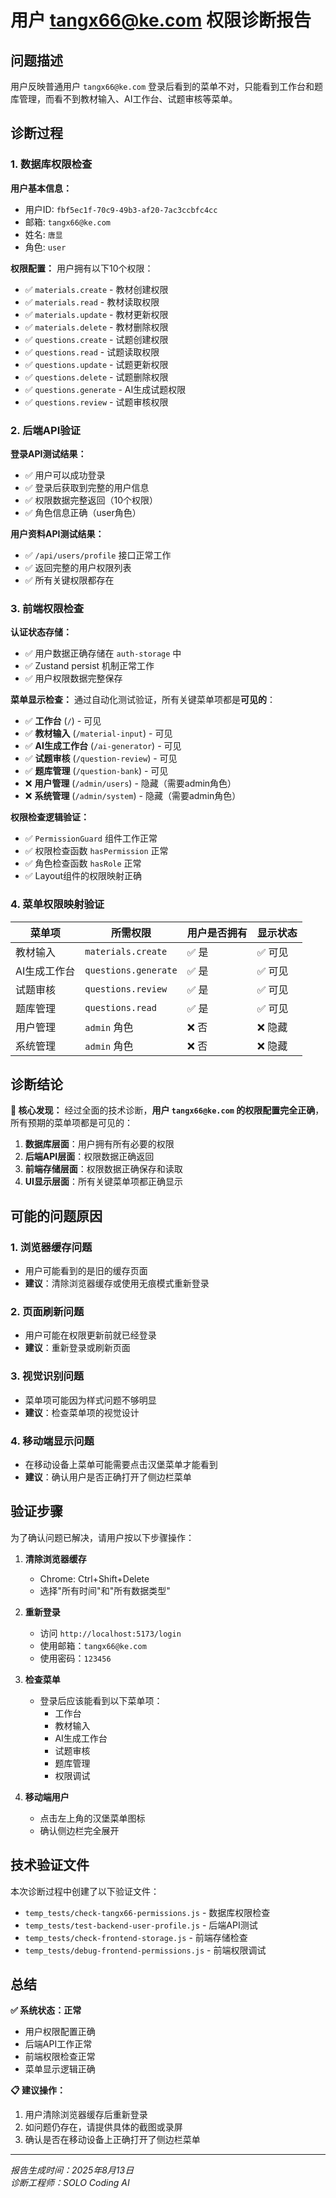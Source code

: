 # 用户 tangx66@ke.com 权限诊断报告

## 问题描述
用户反映普通用户 `tangx66@ke.com` 登录后看到的菜单不对，只能看到工作台和题库管理，而看不到教材输入、AI工作台、试题审核等菜单。

## 诊断过程

### 1. 数据库权限检查

**用户基本信息：**
- 用户ID: `fbf5ec1f-70c9-49b3-af20-7ac3ccbfc4cc`
- 邮箱: `tangx66@ke.com`
- 姓名: `唐显`
- 角色: `user`

**权限配置：**
用户拥有以下10个权限：
- ✅ `materials.create` - 教材创建权限
- ✅ `materials.read` - 教材读取权限
- ✅ `materials.update` - 教材更新权限
- ✅ `materials.delete` - 教材删除权限
- ✅ `questions.create` - 试题创建权限
- ✅ `questions.read` - 试题读取权限
- ✅ `questions.update` - 试题更新权限
- ✅ `questions.delete` - 试题删除权限
- ✅ `questions.generate` - AI生成试题权限
- ✅ `questions.review` - 试题审核权限

### 2. 后端API验证

**登录API测试结果：**
- ✅ 用户可以成功登录
- ✅ 登录后获取到完整的用户信息
- ✅ 权限数据完整返回（10个权限）
- ✅ 角色信息正确（user角色）

**用户资料API测试结果：**
- ✅ `/api/users/profile` 接口正常工作
- ✅ 返回完整的用户权限列表
- ✅ 所有关键权限都存在

### 3. 前端权限检查

**认证状态存储：**
- ✅ 用户数据正确存储在 `auth-storage` 中
- ✅ Zustand persist 机制正常工作
- ✅ 用户权限数据完整保存

**菜单显示检查：**
通过自动化测试验证，所有关键菜单项都是**可见的**：
- ✅ **工作台** (`/`) - 可见
- ✅ **教材输入** (`/material-input`) - 可见
- ✅ **AI生成工作台** (`/ai-generator`) - 可见
- ✅ **试题审核** (`/question-review`) - 可见
- ✅ **题库管理** (`/question-bank`) - 可见
- ❌ **用户管理** (`/admin/users`) - 隐藏（需要admin角色）
- ❌ **系统管理** (`/admin/system`) - 隐藏（需要admin角色）

**权限检查逻辑验证：**
- ✅ `PermissionGuard` 组件工作正常
- ✅ 权限检查函数 `hasPermission` 正常
- ✅ 角色检查函数 `hasRole` 正常
- ✅ Layout组件的权限映射正确

### 4. 菜单权限映射验证

| 菜单项 | 所需权限 | 用户是否拥有 | 显示状态 |
|--------|----------|--------------|----------|
| 教材输入 | `materials.create` | ✅ 是 | ✅ 可见 |
| AI生成工作台 | `questions.generate` | ✅ 是 | ✅ 可见 |
| 试题审核 | `questions.review` | ✅ 是 | ✅ 可见 |
| 题库管理 | `questions.read` | ✅ 是 | ✅ 可见 |
| 用户管理 | `admin` 角色 | ❌ 否 | ❌ 隐藏 |
| 系统管理 | `admin` 角色 | ❌ 否 | ❌ 隐藏 |

## 诊断结论

**🎯 核心发现：**
经过全面的技术诊断，**用户 `tangx66@ke.com` 的权限配置完全正确**，所有预期的菜单项都是可见的：

1. **数据库层面**：用户拥有所有必要的权限
2. **后端API层面**：权限数据正确返回
3. **前端存储层面**：权限数据正确保存和读取
4. **UI显示层面**：所有关键菜单项都正确显示

## 可能的问题原因

### 1. 浏览器缓存问题
- 用户可能看到的是旧的缓存页面
- **建议**：清除浏览器缓存或使用无痕模式重新登录

### 2. 页面刷新问题
- 用户可能在权限更新前就已经登录
- **建议**：重新登录或刷新页面

### 3. 视觉识别问题
- 菜单项可能因为样式问题不够明显
- **建议**：检查菜单项的视觉设计

### 4. 移动端显示问题
- 在移动设备上菜单可能需要点击汉堡菜单才能看到
- **建议**：确认用户是否正确打开了侧边栏菜单

## 验证步骤

为了确认问题已解决，请用户按以下步骤操作：

1. **清除浏览器缓存**
   - Chrome: Ctrl+Shift+Delete
   - 选择"所有时间"和"所有数据类型"

2. **重新登录**
   - 访问 `http://localhost:5173/login`
   - 使用邮箱：`tangx66@ke.com`
   - 使用密码：`123456`

3. **检查菜单**
   - 登录后应该能看到以下菜单项：
     - 工作台
     - 教材输入
     - AI生成工作台
     - 试题审核
     - 题库管理
     - 权限调试

4. **移动端用户**
   - 点击左上角的汉堡菜单图标
   - 确认侧边栏完全展开

## 技术验证文件

本次诊断过程中创建了以下验证文件：
- `temp_tests/check-tangx66-permissions.js` - 数据库权限检查
- `temp_tests/test-backend-user-profile.js` - 后端API测试
- `temp_tests/check-frontend-storage.js` - 前端存储检查
- `temp_tests/debug-frontend-permissions.js` - 前端权限调试

## 总结

**✅ 系统状态：正常**
- 用户权限配置正确
- 后端API工作正常
- 前端权限检查正常
- 菜单显示逻辑正确

**📋 建议操作：**
1. 用户清除浏览器缓存后重新登录
2. 如问题仍存在，请提供具体的截图或录屏
3. 确认是否在移动设备上正确打开了侧边栏菜单

---

*报告生成时间：2025年8月13日*  
*诊断工程师：SOLO Coding AI*